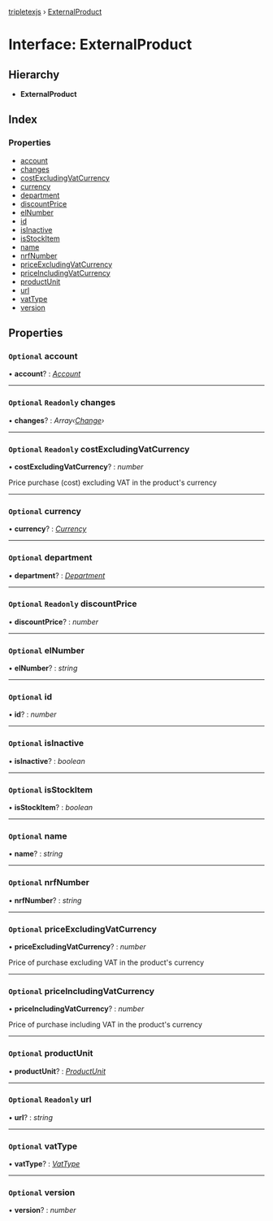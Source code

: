 [tripletexjs](../README.md) › [ExternalProduct](externalproduct.md)

# Interface: ExternalProduct

## Hierarchy

* **ExternalProduct**

## Index

### Properties

* [account](externalproduct.md#optional-account)
* [changes](externalproduct.md#optional-readonly-changes)
* [costExcludingVatCurrency](externalproduct.md#optional-readonly-costexcludingvatcurrency)
* [currency](externalproduct.md#optional-currency)
* [department](externalproduct.md#optional-department)
* [discountPrice](externalproduct.md#optional-readonly-discountprice)
* [elNumber](externalproduct.md#optional-elnumber)
* [id](externalproduct.md#optional-id)
* [isInactive](externalproduct.md#optional-isinactive)
* [isStockItem](externalproduct.md#optional-isstockitem)
* [name](externalproduct.md#optional-name)
* [nrfNumber](externalproduct.md#optional-nrfnumber)
* [priceExcludingVatCurrency](externalproduct.md#optional-priceexcludingvatcurrency)
* [priceIncludingVatCurrency](externalproduct.md#optional-priceincludingvatcurrency)
* [productUnit](externalproduct.md#optional-productunit)
* [url](externalproduct.md#optional-readonly-url)
* [vatType](externalproduct.md#optional-vattype)
* [version](externalproduct.md#optional-version)

## Properties

### `Optional` account

• **account**? : *[Account](../modules/account.md)*

___

### `Optional` `Readonly` changes

• **changes**? : *Array‹[Change](../modules/change.md)›*

___

### `Optional` `Readonly` costExcludingVatCurrency

• **costExcludingVatCurrency**? : *number*

Price purchase (cost) excluding VAT in the product's currency

___

### `Optional` currency

• **currency**? : *[Currency](currency.md)*

___

### `Optional` department

• **department**? : *[Department](department.md)*

___

### `Optional` `Readonly` discountPrice

• **discountPrice**? : *number*

___

### `Optional` elNumber

• **elNumber**? : *string*

___

### `Optional` id

• **id**? : *number*

___

### `Optional` isInactive

• **isInactive**? : *boolean*

___

### `Optional` isStockItem

• **isStockItem**? : *boolean*

___

### `Optional` name

• **name**? : *string*

___

### `Optional` nrfNumber

• **nrfNumber**? : *string*

___

### `Optional` priceExcludingVatCurrency

• **priceExcludingVatCurrency**? : *number*

Price of purchase excluding VAT in the product's currency

___

### `Optional` priceIncludingVatCurrency

• **priceIncludingVatCurrency**? : *number*

Price of purchase including VAT in the product's currency

___

### `Optional` productUnit

• **productUnit**? : *[ProductUnit](productunit.md)*

___

### `Optional` `Readonly` url

• **url**? : *string*

___

### `Optional` vatType

• **vatType**? : *[VatType](vattype.md)*

___

### `Optional` version

• **version**? : *number*
